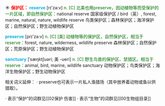 ☀ <font color="red">**保护区：**</font>
<font color="sky blue">**reserve**</font> [rɪ'zə:v] 
<font color="rgb(227, 108, 9)">n. [C] 北美也用preserve，因动植物等而受保护的一片区域，即自然保护区：</font>national reserve 国家级保护区 / bird（英）, forest, marine, natural, nature, wildlife reserve 鸟类保护区；森林保护区；海洋保护区；自然保护区；野生动植物保护区

<font color="sky blue">**preserve**</font> [prɪ'zə:v] 
<font color="rgb(227, 108, 9)">n. [C] [美] 动植物等的保护区，自然保护区，相当于reserve：</font>forest, nature, wilderness, wildlife preserve 森林保护区；自然保护区；荒原保护区；野生动植物保护区
           
<font color="sky blue">**sanctuary**</font> [ˈsæŋktʃuəri; 美 -ueri]
<font color="rgb(227, 108, 9)">n. [C] 野生鸟兽的保护区、禁猎区。相当于reserve：</font>animal, bird, marine, wildlife sanctuary 动物保护区；鸟类保护区；海洋生物保护区；野生动物保护区

相关词义延伸：
· preserve也可表示一片私人渔猎场（其中放养着动物或鱼以供猎取）。

· 表示“保护”的词群见[[02保护 伤害]]
· 表示“生物”的词群见[[00生物组目录]]